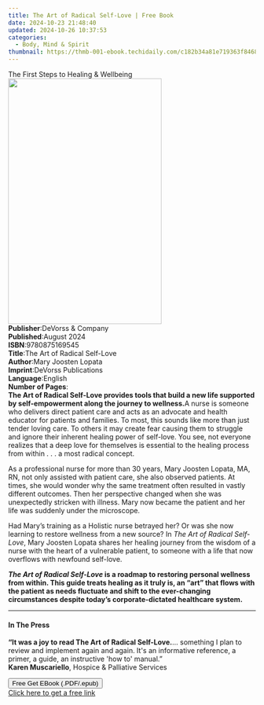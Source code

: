 ```yaml
---
title: The Art of Radical Self-Love | Free Book
date: 2024-10-23 21:48:40
updated: 2024-10-26 10:37:53
categories:
  - Body, Mind & Spirit
thumbnail: https://thmb-001-ebook.techidaily.com/c182b34a81e719363f8468fa72ea147151e584f1ee031ef14ea8769c795d9413.jpg
---
```

<main id="book-container">
  <div class="flex flex-col">
    <div class="book-brief flex-1 py-6 px-4 sm:p-6 md:py-10 md:px-8">
      <!-- brief-->
      <div class="book-brief-main">The First Steps to Healing & Wellbeing</div>
    </div>
    <div
      class="book-meta-info flex-1 grid gap-4 col-start-1 col-end-3 row-start-1 sm:mb-6 sm:grid-cols-4 lg:gap-6 lg:col-start-2 lg:row-end-6 lg:row-span-6 lg:mb-0"
    >
      <div
        class="book-meta-info-left place-content-center mt-4 p-4 text-sm leading-6 col-start-2 col-span-2 dark:text-slate-400"
      >
        <img
          class="w-full h-500 object-cover rounded-lg sm:h-255 sm:col-span-2 lg:col-span-full"
          src="https://img-001-ebook.techidaily.com/4a9c9891371718678be2b9bdc19c7b11342cbf0f2fa4601b16d4ff2d9024c5ab.jpg"
          alt=""
          width="312"
          height="500"
        />
      </div>
      <div
        class="book-meta-info-right mt-2 col-start-1 row-start-2 col-span-3 self-center"
      >
        <!-- meta data  -->
        <div class="flex flex-col px-4 md:px-8">
          <div class="flex-1">
            <strong>Publisher</strong>:<span class="px-2"
              >DeVorss &amp; Company</span
            >
          </div>
          <div class="flex-1">
            <strong>Published</strong>:<span class="px-2">August 2024</span>
          </div>
          <div class="flex-1">
            <strong>ISBN</strong>:<span class="px-2">9780875169545</span>
          </div>
          <div class="flex-1">
            <strong>Title</strong>:<span class="px-2"
              >The Art of Radical Self-Love</span
            >
          </div>
          <div class="flex-1">
            <strong>Author</strong>:<span class="px-2"
              >Mary Joosten Lopata</span
            >
          </div>
          <div class="flex-1">
            <strong>Imprint</strong>:<span class="px-2"
              >DeVorss Publications</span
            >
          </div>
          <div class="flex-1">
            <strong>Language</strong>:<span class="px-2">English</span>
          </div>
          <div class="flex-1">
            <strong>Number of Pages</strong>:<span class="px-2"></span>
          </div>
        </div>
      </div>
    </div>
    <div class="book-description flex-1 py-6 px-4 sm:p-6 md:py-10 md:px-8">
      <div class="book-description-main">
        <div accordion-content="" id="description">
          <strong
            ><b>The Art of Radical Self-Love</b> provides tools that build a new
            life supported by self-empowerment along the journey to
            wellness.</strong
          >A nurse is someone who delivers direct patient care and acts as an
          advocate and health educator for patients and families. To most, this
          sounds like more than just tender loving care. To others it may create
          fear causing them to struggle and ignore their inherent healing power
          of self-love. You see, not everyone realizes that a deep love for
          themselves is essential to the healing process from within . . . a
          most radical concept.<span>&nbsp;</span>
          <p>
            As a professional nurse for more than 30 years, Mary Joosten Lopata,
            MA, RN, not only assisted with patient care, she also observed
            patients. At times, she would wonder why the same treatment often
            resulted in vastly different outcomes. Then her perspective changed
            when she was unexpectedly stricken with illness. Mary now became the
            patient and her life was suddenly under the microscope.
          </p>
          <p>
            Had Mary’s training as a Holistic nurse betrayed her? Or was she now
            learning to restore wellness from a new source? In
            <i>The Art of Radical Self-Love</i>, Mary Joosten Lopata shares her
            healing journey from the wisdom of a nurse with the heart of a
            vulnerable patient, to someone with a life that now overflows with
            newfound self-love.
          </p>
          <p></p>
          <strong
            ><i>The Art of Radical Self-Love</i> is a roadmap to restoring
            personal wellness from within. This guide treats healing as it truly
            is, an “art” that flows with the patient as needs fluctuate and
            shift to the ever-changing circumstances despite today’s
            corporate-dictated healthcare system.
            <p></p
          ></strong>
          <p></p>
        </div>
        <div class="accordion-fader"></div>
      </div>
    </div>
    <div class="book-excerpts flex-1 py-6 px-4 sm:p-6 md:py-10 md:px-8">
      <!-- excerpts-->
      <div class="book-excerpts-main">
        <hr />
        <h4 class="placeholder placeholder-heading">
          <span>In The Press</span>
        </h4>
        <p>
          <strong
            >“It was a joy to read <b>The Art of Radical Self-Love.</b></strong
          >... something I plan to review and implement again and again. It's an
          informative reference, a primer, a guide, an instructive 'how to'
          manual.” <br /><b>Karen Muscariello</b>, Hospice &amp; Palliative
          Services
        </p>
      </div>
    </div>
    <div
      class="book-about-author flex-1 py-6 px-4 sm:p-6 md:py-10 md:px-8"
    ></div>
    <div class="book-free-get flex-1 py-6 px-4 sm:p-6 md:py-10 md:px-8">
      <button
        id="btn-free-get"
        class="bg-blue-500 hover:bg-blue-700 text-white font-bold py-2 px-4 rounded"
      >
        Free Get EBook (.PDF/.epub)
      </button>
      <div id="countdown-display" class="px-2 text-lg mt-2"></div>
      <a
        id="free-link"
        class="hidden bg-blue-500 hover:bg-blue-700 text-white font-bold py-2 px-4 rounded"
        href="https://www.ebooks.com/en-us/book/211410366/the-art-of-radical-self-love/mary-joosten-lopata/"
        target="_blank"
        >Click here to get a free link</a
      >
    </div>
    <script>
      let countdownTime = 0;
      let countdownInterval = null;
      document
        .getElementById('btn-free-get')
        .addEventListener('click', startCountdown);
      function startCountdown() {
        countdownTime = new Date().getTime() + 60000 * 3;
        countdownInterval = setInterval(updateCountdown, 1000);
        document.getElementById('btn-free-get').disabled = true;
        document
          .getElementById('btn-free-get')
          .classList.add('bg-gray-500', 'cursor-not-allowed');
      }
      function updateCountdown() {
        let currentTime = new Date().getTime();
        let timeLeft = countdownTime - currentTime;
        let secondsLeft = Math.floor(timeLeft / 1000);
        document.getElementById('countdown-display').innerHTML =
          `Remaining time: ${secondsLeft} seconds.`;
        if (secondsLeft <= 0) {
          clearInterval(countdownInterval);
          document.getElementById('btn-free-get').classList.add('hidden');
          document.getElementById('free-link').classList.remove('hidden');
          document.getElementById('countdown-display').innerHTML = '';
        }
      }
    </script>
  </div>
</main>
